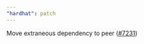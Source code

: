 ```yaml
---
"hardhat": patch
---
```


Move extraneous dependency to peer ([#7231](https://github.com/NomicFoundation/hardhat/issues/7231))
